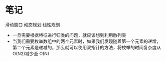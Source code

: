# 笔记

滑动窗口
动态规划
线性规划

* 一旦需要根据特征进行归类的问题，就应该想到利用散列表
* 当我们需要枚举数组中的两个元素时，如果我们发现随着第一个元素的递增，第二个元素是递减的，那么就可以使用双指针的方法，将枚举的时间复杂度从 O(N2)减少至 O(N)
